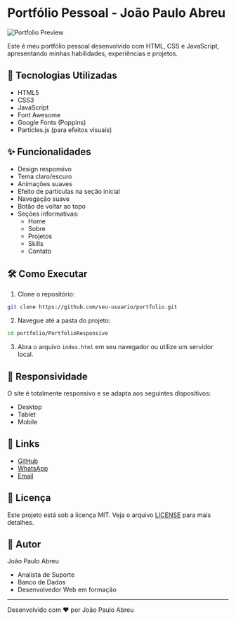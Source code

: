 # Portfólio Pessoal - João Paulo Abreu

![Portfolio Preview](preview.png)

Este é meu portfólio pessoal desenvolvido com HTML, CSS e JavaScript, apresentando minhas habilidades, experiências e projetos.

## 🚀 Tecnologias Utilizadas

- HTML5
- CSS3
- JavaScript
- Font Awesome
- Google Fonts (Poppins)
- Particles.js (para efeitos visuais)

## ✨ Funcionalidades

- Design responsivo
- Tema claro/escuro
- Animações suaves
- Efeito de partículas na seção inicial
- Navegação suave
- Botão de voltar ao topo
- Seções informativas:
  - Home
  - Sobre
  - Projetos
  - Skills
  - Contato

## 🛠️ Como Executar

1. Clone o repositório:
```bash
git clone https://github.com/seu-usuario/portfolio.git
```

2. Navegue até a pasta do projeto:
```bash
cd portfolio/PortfolioResponsive
```

3. Abra o arquivo `index.html` em seu navegador ou utilize um servidor local.

## 📱 Responsividade

O site é totalmente responsivo e se adapta aos seguintes dispositivos:
- Desktop
- Tablet
- Mobile

## 🔗 Links

- [GitHub](https://github.com/seu-usuario)
- [WhatsApp](https://wa.me/5547992287191)
- [Email](mailto:joaopauloabreu1306@gmail.com)

## 📄 Licença

Este projeto está sob a licença MIT. Veja o arquivo [LICENSE](LICENSE) para mais detalhes.

## 👤 Autor

João Paulo Abreu
- Analista de Suporte
- Banco de Dados
- Desenvolvedor Web em formação

---

Desenvolvido com ❤️ por João Paulo Abreu 
